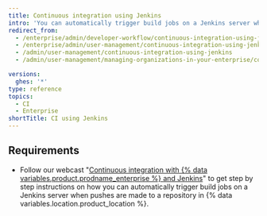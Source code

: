 ```yaml
---
title: Continuous integration using Jenkins
intro: 'You can automatically trigger build jobs on a Jenkins server when pushes are made to a repository in {% data variables.location.product_location %}.'
redirect_from:
  - /enterprise/admin/developer-workflow/continuous-integration-using-jenkins
  - /enterprise/admin/user-management/continuous-integration-using-jenkins
  - /admin/user-management/continuous-integration-using-jenkins
  - /admin/user-management/managing-organizations-in-your-enterprise/continuous-integration-using-jenkins

versions:
  ghes: '*'
type: reference
topics:
  - CI
  - Enterprise
shortTitle: CI using Jenkins
---
```

## Requirements

* Follow our webcast "[Continuous integration with {% data variables.product.prodname_enterprise %} and Jenkins](https://resources.github.com/devops/fundamentals/ci-cd/ci-cd-with-github-and-jenkins/)" to get step by step instructions on how you can automatically trigger build jobs on a Jenkins server when pushes are made to a repository in {% data variables.location.product_location %}.
